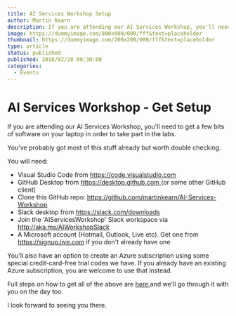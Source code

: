 ```yaml
---
title: AI Services Workshop Setup
author: Martin Kearn
description: If you are attending our AI Services Workshop, you'll need to get a few bits of software on your laptop in order to take part in the labs.
image: https://dummyimage.com/800x600/000/fff&text=placeholder
thumbnail: https://dummyimage.com/200x200/000/fff&text=placeholder
type: article
status: published
published: 2018/02/28 09:30:00
categories: 
  - Events
---
```


# AI Services Workshop - Get Setup

If you are attending our AI Services Workshop, you'll need to get a few bits of software on your laptop in order to take part in the labs.

You've probably got most of this stuff already but worth double checking.

You will need:
<ul>
 	<li>Visual Studio Code from <a href="https://code.visualstudio.com">https://code.visualstudio.com</a></li>
 	<li>GitHub Desktop from <a href="https://desktop.github.com/">https://desktop.github.com </a>(or some other GitHub client)</li>
 	<li>Clone this GitHub repo: <a href="https://github.com/martinkearn/AI-Services-Workshop">https://github.com/martinkearn/AI-Services-Workshop</a></li>
 	<li>Slack desktop from <a href="https://slack.com/downloads">https://slack.com/downloads</a></li>
 	<li>Join the 'AIServicesWorkshop' Slack workspace via <a href="http://aka.ms/AIWorkshopSlack">http://aka.ms/AIWorkshopSlack</a></li>
 	<li>A Microsoft account (Hotmail, Outlook, Live etc). Get one from <a href="https://signup.live.com">https://signup.live.com</a> if you don't already have one</li>
</ul>
You'll also have an option to create an Azure subscription using some special credit-card-free trial codes we have. If you already have an existing Azure subscription, you are welcome to use that instead.

Full steps on how to get all of the above are <a href="https://github.com/martinkearn/AI-Services-Workshop/blob/master/Setup/Lab.md">here </a>and we'll go through it with you on the day too.

I look forward to seeing you there.

